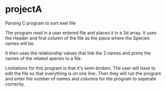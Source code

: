 # projectA
Parsing C program to sort exel file 

The program read in a user entered file and places it in a 3d array.
It uses the Header and first column of the file as the place where the Species names will be.

It then uses the relationship values that link the 2 names and prints the names of the related speries to a file.

Limitations for this program is that it's semi-broken. The user will have to edit the file so that everything is on one line.
Then they will run the program and enter the number of names and columns for the program to seperate correctly.
